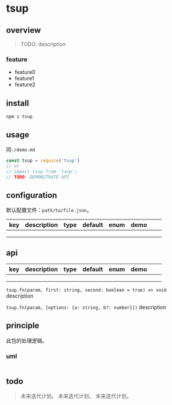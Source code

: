 # tsup

## overview

> TODO: description

### feature

- feature0
- feature1
- feature2

## install

`npm i tsup`

## usage

同`./demo.md`

```js
const tsup = require('tsup')
// or
// import tsup from 'tsup';
// TODO: DEMONSTRATE API
```

## configuration

默认配置文件：`path/to/file.json`。

<!-- prettier-ignore-start -->
|key|description|type|default|enum|demo|||
|-|-|-|-|-|-|-|-|
|||||||||
|||||||||
|||||||||
<!-- prettier-ignore-end -->

## api

<!-- prettier-ignore-start -->
|key|description|type|default|enum|demo|||
|-|-|-|-|-|-|-|-|
|||||||||
|||||||||
|||||||||
<!-- prettier-ignore-end -->

`tsup.fn(param, first: string, second: boolean = true) => void`
description

`tsup.fn(param, [options: {a: string, b?: number}])`
description

## principle

此包的处理逻辑。

### uml

```

```

## todo

> 未来迭代计划。
> 未来迭代计划。
> 未来迭代计划。
